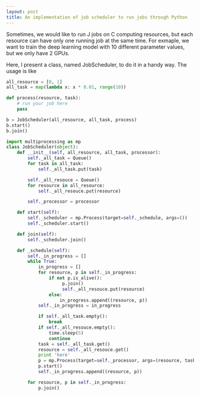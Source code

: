 ```yaml
---
layout: post
title: An implementation of job scheduler to run jobs through Python
---
```


Sometimes, we would like to run J jobs on C computing resources, but each
resource can have only one running job at the same time. 
For exmaple,
we want to train the deep learning model with 10 different parameter values, 
but we only have
2 GPUs. 

Here, I present a class, named JobScheduler, to do it in a handy way. The usage is like 
```python
all_resource = [0, 1]
all_task = map(lambda x: x * 0.01, range(10))

def process(resource, task):
    # run your job here
    pass

b = JobScheduler(all_resource, all_task, process)
b.start()
b.join()
```

```python
import multiprocessing as mp
class JobScheduler(object):
    def __init__(self, all_resource, all_task, processor):
        self._all_task = Queue()
        for task in all_task:
            self._all_task.put(task)

        self._all_resouce = Queue()
        for resource in all_resource:
            self._all_resouce.put(resource)

        self._processor = processor

    def start(self):
        self._scheduler = mp.Process(target=self._schedule, args=())
        self._scheduler.start()

    def join(self):
        self._scheduler.join()

    def _schedule(self):
        self._in_progress = []
        while True:
            in_progress = []
            for resource, p in self._in_progress:
                if not p.is_alive():
                     p.join()
                     self._all_resouce.put(resource)
                else:
                    in_progress.append((resource, p))
            self._in_progress = in_progress

            if self._all_task.empty():
                break
            if self._all_resouce.empty():
                time.sleep(5)
                continue
            task = self._all_task.get()
            resource = self._all_resouce.get()
            print 'here'
            p = mp.Process(target=self._processor, args=(resource, task))
            p.start()
            self._in_progress.append((resource, p))

        for resource, p in self._in_progress:
            p.join()
```
